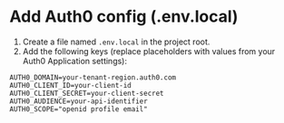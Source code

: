 # Add Auth0 config (.env.local)

1. Create a file named `.env.local` in the project root.
2. Add the following keys (replace placeholders with values from your Auth0 Application settings):

```
AUTH0_DOMAIN=your-tenant-region.auth0.com
AUTH0_CLIENT_ID=your-client-id
AUTH0_CLIENT_SECRET=your-client-secret
AUTH0_AUDIENCE=your-api-identifier
AUTH0_SCOPE="openid profile email"
```